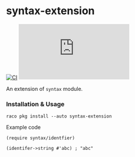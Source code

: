 # syntax-extension

[![CI](https://github.com/racket-tw/syntax-extension/actions/workflows/ci.yml/badge.svg)](https://github.com/racket-tw/syntax-extension/actions/workflows/ci.yml)
[![Coverage Status](https://badgen.net/https/racket-tw.github.io/syntax-extension/coverage/badge.json)](https://racket-tw.github.io/syntax-extension/coverage)

An extension of `syntax` module.

### Installation & Usage

```shell
raco pkg install --auto syntax-extension
```

Example code

```racket
(require syntax/identfier)

(identifer->string #'abc) ; "abc"
```
